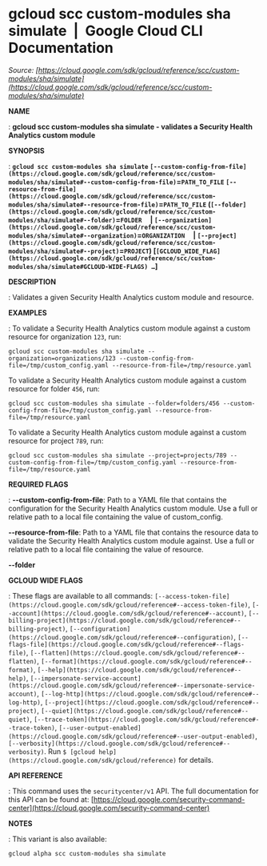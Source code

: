 # gcloud scc custom-modules sha simulate  |  Google Cloud CLI Documentation

*Source: [https://cloud.google.com/sdk/gcloud/reference/scc/custom-modules/sha/simulate](https://cloud.google.com/sdk/gcloud/reference/scc/custom-modules/sha/simulate)*

**NAME**

: **gcloud scc custom-modules sha simulate - validates a Security Health Analytics custom module**

**SYNOPSIS**

: **`gcloud scc custom-modules sha simulate` `[--custom-config-from-file](https://cloud.google.com/sdk/gcloud/reference/scc/custom-modules/sha/simulate#--custom-config-from-file)`=`PATH_TO_FILE` `[--resource-from-file](https://cloud.google.com/sdk/gcloud/reference/scc/custom-modules/sha/simulate#--resource-from-file)`=`PATH_TO_FILE` (`[--folder](https://cloud.google.com/sdk/gcloud/reference/scc/custom-modules/sha/simulate#--folder)`=`FOLDER`     | `[--organization](https://cloud.google.com/sdk/gcloud/reference/scc/custom-modules/sha/simulate#--organization)`=`ORGANIZATION`     | `[--project](https://cloud.google.com/sdk/gcloud/reference/scc/custom-modules/sha/simulate#--project)`=`PROJECT`) [`[GCLOUD_WIDE_FLAG](https://cloud.google.com/sdk/gcloud/reference/scc/custom-modules/sha/simulate#GCLOUD-WIDE-FLAGS) …`]**

**DESCRIPTION**

: Validates a given Security Health Analytics custom module and resource.

**EXAMPLES**

: To validate a Security Health Analytics custom module against a custom resource
for organization `123`, run:

```
gcloud scc custom-modules sha simulate --organization=organizations/123 --custom-config-from-file=/tmp/custom_config.yaml --resource-from-file=/tmp/resource.yaml
```

To validate a Security Health Analytics custom module against a custom resource
for folder `456`, run:

```
gcloud scc custom-modules sha simulate --folder=folders/456 --custom-config-from-file=/tmp/custom_config.yaml --resource-from-file=/tmp/resource.yaml
```

To validate a Security Health Analytics custom module against a custom resource
for project `789`, run:

```
gcloud scc custom-modules sha simulate --project=projects/789 --custom-config-from-file=/tmp/custom_config.yaml --resource-from-file=/tmp/resource.yaml
```

**REQUIRED FLAGS**

: **--custom-config-from-file**:
Path to a YAML file that contains the configuration for the Security Health
Analytics custom module. Use a full or relative path to a local file containing
the value of custom_config.

**--resource-from-file**:
Path to a YAML file that contains the resource data to validate the Security
Health Analytics custom module against. Use a full or relative path to a local
file containing the value of resource.

**--folder**

**GCLOUD WIDE FLAGS**

: These flags are available to all commands: `[--access-token-file](https://cloud.google.com/sdk/gcloud/reference#--access-token-file)`,
`[--account](https://cloud.google.com/sdk/gcloud/reference#--account)`, `[--billing-project](https://cloud.google.com/sdk/gcloud/reference#--billing-project)`,
`[--configuration](https://cloud.google.com/sdk/gcloud/reference#--configuration)`,
`[--flags-file](https://cloud.google.com/sdk/gcloud/reference#--flags-file)`,
`[--flatten](https://cloud.google.com/sdk/gcloud/reference#--flatten)`, `[--format](https://cloud.google.com/sdk/gcloud/reference#--format)`, `[--help](https://cloud.google.com/sdk/gcloud/reference#--help)`, `[--impersonate-service-account](https://cloud.google.com/sdk/gcloud/reference#--impersonate-service-account)`,
`[--log-http](https://cloud.google.com/sdk/gcloud/reference#--log-http)`,
`[--project](https://cloud.google.com/sdk/gcloud/reference#--project)`, `[--quiet](https://cloud.google.com/sdk/gcloud/reference#--quiet)`, `[--trace-token](https://cloud.google.com/sdk/gcloud/reference#--trace-token)`, `[--user-output-enabled](https://cloud.google.com/sdk/gcloud/reference#--user-output-enabled)`,
`[--verbosity](https://cloud.google.com/sdk/gcloud/reference#--verbosity)`.
Run `$ [gcloud help](https://cloud.google.com/sdk/gcloud/reference)` for details.

**API REFERENCE**

: This command uses the `securitycenter/v1` API. The full documentation
for this API can be found at: [https://cloud.google.com/security-command-center](https://cloud.google.com/security-command-center)

**NOTES**

: This variant is also available:

```
gcloud alpha scc custom-modules sha simulate
```